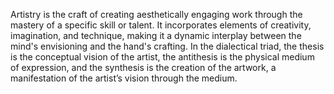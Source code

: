 

Artistry is the craft of creating aesthetically engaging work through the mastery of a specific skill or talent. It incorporates elements of creativity, imagination, and technique, making it a dynamic interplay between the mind's envisioning and the hand's crafting. In the dialectical triad, the thesis is the conceptual vision of the artist, the antithesis is the physical medium of expression, and the synthesis is the creation of the artwork, a manifestation of the artist’s vision through the medium.
